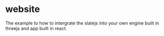 # website
The example to how to intergrate the slatejs into your own engine built in threejs and app built in react.